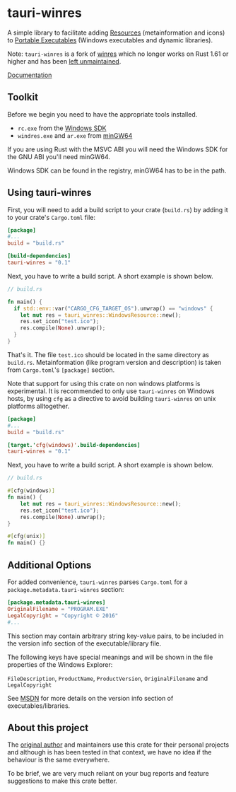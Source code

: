 # tauri-winres

A simple library to facilitate adding [Resources](<https://en.wikipedia.org/wiki/Resource_(Windows)>) (metainformation and icons) to [Portable Executables](https://en.wikipedia.org/wiki/Portable_Executable) (Windows executables and dynamic libraries).

Note: `tauri-winres` is a fork of [winres](https://github.com/mxre/winres) which no longer works on Rust 1.61 or higher and has been [left unmaintained](https://github.com/mxre/winres/issues/40).

[Documentation](https://docs.rs/tauri-winres/)

## Toolkit

Before we begin you need to have the appropriate tools installed.

-   `rc.exe` from the [Windows SDK]
-   `windres.exe` and `ar.exe` from [minGW64]

[windows sdk]: https://developer.microsoft.com/en-us/windows/downloads/windows-10-sdk
[mingw64]: http://mingw-w64.org

If you are using Rust with the MSVC ABI you will need the Windows SDK for the GNU ABI you'll need minGW64.

Windows SDK can be found in the registry, minGW64 has to be in the path.

## Using tauri-winres

First, you will need to add a build script to your crate (`build.rs`) by adding it to your crate's `Cargo.toml` file:

```toml
[package]
#...
build = "build.rs"

[build-dependencies]
tauri-winres = "0.1"
```

Next, you have to write a build script. A short example is shown below.

```rust
// build.rs

fn main() {
  if std::env::var("CARGO_CFG_TARGET_OS").unwrap() == "windows" {
    let mut res = tauri_winres::WindowsResource::new();
    res.set_icon("test.ico");
    res.compile(None).unwrap();
  }
}
```

That's it. The file `test.ico` should be located in the same directory as `build.rs`. Metainformation (like program version and description) is taken from `Cargo.toml`'s `[package]` section.

Note that support for using this crate on non windows platforms is experimental. It is recommended to only use `tauri-winres` on Windows hosts, by using `cfg` as a directive to avoid building `tauri-winres` on unix platforms alltogether.

```toml
[package]
#...
build = "build.rs"

[target.'cfg(windows)'.build-dependencies]
tauri-winres = "0.1"
```

Next, you have to write a build script. A short example is shown below.

```rust
// build.rs

#[cfg(windows)]
fn main() {
    let mut res = tauri_winres::WindowsResource::new();
    res.set_icon("test.ico");
    res.compile(None).unwrap();
}

#[cfg(unix)]
fn main() {}
```

## Additional Options

For added convenience, `tauri-winres` parses `Cargo.toml` for a `package.metadata.tauri-winres` section:

```toml
[package.metadata.tauri-winres]
OriginalFilename = "PROGRAM.EXE"
LegalCopyright = "Copyright © 2016"
#...
```

This section may contain arbitrary string key-value pairs, to be included in the version info section of the executable/library file.

The following keys have special meanings and will be shown in the file properties of the Windows Explorer:

`FileDescription`, `ProductName`, `ProductVersion`, `OriginalFilename` and `LegalCopyright`

See [MSDN] for more details on the version info section of executables/libraries.

[msdn]: https://msdn.microsoft.com/en-us/library/windows/desktop/aa381058.aspx

## About this project

The [original author](https://github.com/mxre) and maintainers use this crate for their personal projects and although is has been tested in that context, we have no idea if the behaviour is the same everywhere.

To be brief, we are very much reliant on your bug reports and feature suggestions to make this crate better.
